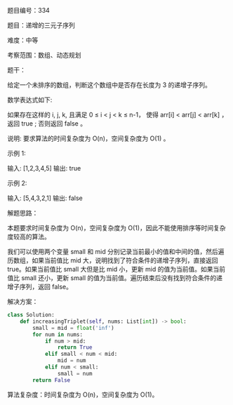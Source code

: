 题目编号：334

题目：递增的三元子序列

难度：中等

考察范围：数组、动态规划

题干：

给定一个未排序的数组，判断这个数组中是否存在长度为 3 的递增子序列。

数学表达式如下:

如果存在这样的 i, j, k, 且满足 0 ≤ i < j < k ≤ n-1，
使得 arr[i] < arr[j] < arr[k] ，返回 true ; 否则返回 false 。

说明: 要求算法的时间复杂度为 O(n)，空间复杂度为 O(1) 。

示例 1:

输入: [1,2,3,4,5]
输出: true

示例 2:

输入: [5,4,3,2,1]
输出: false

解题思路：

本题要求时间复杂度为 O(n)，空间复杂度为 O(1)，因此不能使用排序等时间复杂度较高的算法。

我们可以使用两个变量 small 和 mid 分别记录当前最小的值和中间的值，然后遍历数组，如果当前值比 mid 大，说明找到了符合条件的递增子序列，直接返回 true。如果当前值比 small 大但是比 mid 小，更新 mid 的值为当前值。如果当前值比 small 还小，更新 small 的值为当前值。遍历结束后没有找到符合条件的递增子序列，返回 false。

解决方案：

```python
class Solution:
    def increasingTriplet(self, nums: List[int]) -> bool:
        small = mid = float('inf')
        for num in nums:
            if num > mid:
                return True
            elif small < num < mid:
                mid = num
            elif num < small:
                small = num
        return False
```

算法复杂度：时间复杂度为 O(n)，空间复杂度为 O(1)。
